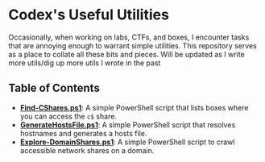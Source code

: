# Codex's Useful Utilities

Occasionally, when working on labs, CTFs, and boxes, I encounter tasks that are annoying enough to warrant simple utilities. This repository serves as a place to collate all these bits and pieces. Will be updated as I write more utils/dig up more utils I wrote in the past

## Table of Contents

- **[Find-CShares.ps1](powershell/Find-CShares.ps1)**: A simple PowerShell script that lists boxes where you can access the `c$` share.
- **[GenerateHostsFile.ps1](powershell/GenerateHostsFile.ps1)**: A simple PowerShell script that resolves hostnames and generates a hosts file.
- **[Explore-DomainShares.ps1](powershell/Explore-DomainShares.ps1)**: A simple PowerShell script to crawl accessible network shares on a domain.
